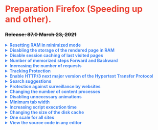 <style>

h1 { color: #EA4334; }
details { color: #4285F4; }

</style>

# Preparation Firefox (Speeding up and other).

### ~~Release: 87.0 March 23, 2021~~

<details>
<summary><b>Resetting RAM in minimized mode</b></summary>

    enter link: about: config
    add new value, key type boolean: config.trim_on_minimize
    set key: true
    restart Firefox.

    The payback for this may be slowing down the browser's "recovery"

</details>

<details>

<summary><b>Disabling the storage of the rendered page in RAM</b></summary>

    enter link: about: config
    search value: browser.cache.memory.enable
    set key: false
    restart Firefox.

</details>

<details>

<summary><b>Disable session caching of last visited pages</b></summary>

    enter link: about: config
    search value: browser.sessionhistory.max_total_viewers
    set key: 20
    restart Firefox.

</details>

<details>

<summary><b>Number of memorized steps Forward and Backward</b></summary>

    enter link: about: config
    search value: browser.sessionhistory.max_entries
    set key: 25
    restart Firefox.

    Default: 50

</details>

<details>

<summary><b>Increasing the number of requests</b></summary>

    enter link: about: config
    search value: network.http.pacing.requests.burst
    set key: 20
    restart Firefox.

</details>

<details>

<summary><b>Tracking Protection</b></summary>

    enter link: about: config
    search value: privacy.trackingprotection.enabled
    set key: true
    restart Firefox.

</details>

<details>

<summary><b>Enable HTTP/3 next major version of the Hypertext Transfer Protocol</b></summary>

    enter link: about: config
    search value: network.http.http3.enabled
    set key: true
    restart Firefox.

</details>

<details>

<summary><b>Search suggestions</b></summary>

    enter link: about: config
    search value: browser.search.suggest.enabled
    set key: false
    restart Firefox.

> Everything typed in the search bar is sent to the search engine. After disabling this option, the suggestions will continue to work, but only based on the local search history.

</details>

<details>

<summary><b>Protection against surveillance by websites</b></summary>

    enter link: about: config
    search value: privacy.trackingprotection.enabled
    set key: true
    restart Firefox.

</details>

<details>

<summary><b>Changing the number of content processes</b></summary>

    enter link: about: config
    search value: dom.ipc.processCount
    set key: 10
    restart Firefox.

    Default: 8

</details>

<details>

<summary><b>Disabling unnecessary animations</b></summary>

    enter link: about: config
    create bollean value: toolkit.cosmeticAnimations.enabled
    set key: false
    restart Firefox.

</details>

<details>

<summary><b>Minimum tab width</b></summary>

    enter link: about: config
    search value: browser.tabs.tabMinWidth
    set key: 100
    restart Firefox.

    Default: 76

</details>

<details>

<summary><b>Increasing script execution time</b></summary>

    enter link: about: config
    search value: dom.max_script_run_time
    set key: 10
    restart Firefox.

    Default: 20

</details>

<details>

<summary><b>Changing the size of the disk cache</b></summary>

    enter link: about: config
    search value: browser.cache.disk.capacity
    set key: 65536
    restart Firefox.

    Default: 1048576 in kilobytes

</details>

<details>

<summary><b>One scale for all sites</b></summary>

    enter link: about: config
    search value: browser.zoom.siteSpecific
    set key: true
    restart Firefox.

    Default: true

</details>

<details>

<summary><b>View the source code in any editor</b></summary>

    enter link: about: config

    search value: view_source.editor.external
    set key: true

    Default: false

    search value: view_source.editor.path
    set key: gedit

    Default: empty

    restart Firefox.

</details>
